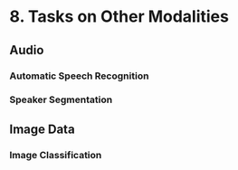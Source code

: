 # 8. Tasks on Other Modalities #
## Audio
### Automatic Speech Recognition
### Speaker Segmentation
## Image Data
### Image Classification
